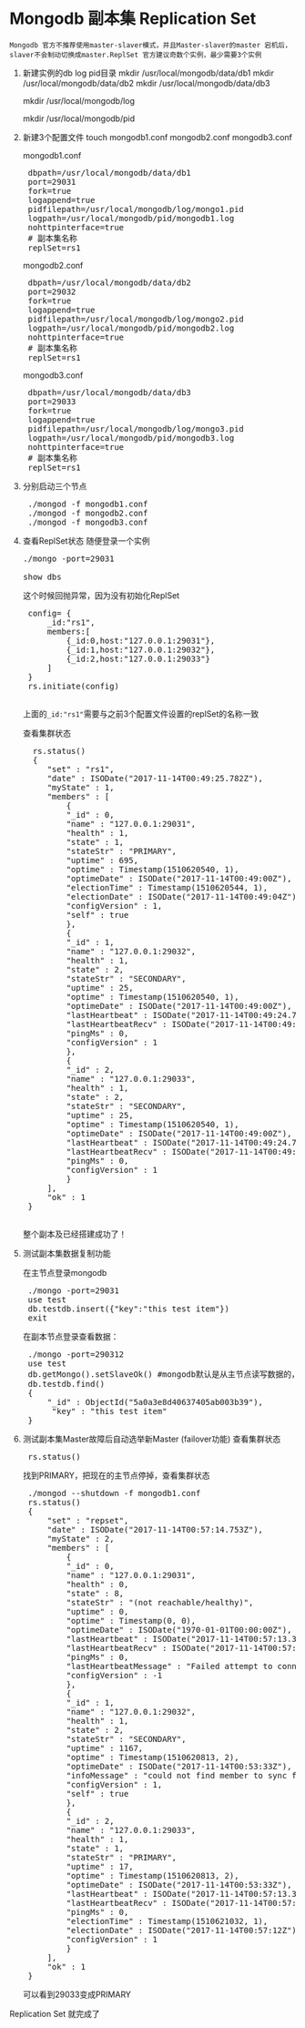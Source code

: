 # Mongodb 副本集 Replication Set

`Mongodb 官方不推荐使用master-slaver模式，并且Master-slaver的master 宕机后，slaver不会制动切换成master.ReplSet 官方建议奇数个实例，最少需要3个实例`
1. 新建实例的db log pid目录
   mkdir /usr/local/mongodb/data/db1
   mkdir /usr/local/mongodb/data/db2
   mkdir /usr/local/mongodb/data/db3

   mkdir /usr/local/mongodb/log

   mkdir /usr/local/mongodb/pid
2. 新建3个配置文件
   touch mongodb1.conf mongodb2.conf mongodb3.conf

   mongodb1.conf

   <pre>
    dbpath=/usr/local/mongodb/data/db1
    port=29031
    fork=true
    logappend=true
    pidfilepath=/usr/local/mongodb/log/mongo1.pid
    logpath=/usr/local/mongodb/pid/mongodb1.log
    nohttpinterface=true
    # 副本集名称
    replSet=rs1
   </pre>

    mongodb2.conf
   
   <pre>
    dbpath=/usr/local/mongodb/data/db2
    port=29032
    fork=true
    logappend=true
    pidfilepath=/usr/local/mongodb/log/mongo2.pid
    logpath=/usr/local/mongodb/pid/mongodb2.log
    nohttpinterface=true
    # 副本集名称
    replSet=rs1
   </pre>

    mongodb3.conf
   
   <pre>
    dbpath=/usr/local/mongodb/data/db3
    port=29033
    fork=true
    logappend=true
    pidfilepath=/usr/local/mongodb/log/mongo3.pid
    logpath=/usr/local/mongodb/pid/mongodb3.log
    nohttpinterface=true
    # 副本集名称
    replSet=rs1
   </pre>

3. 分别启动三个节点
   <pre>
    ./mongod -f mongodb1.conf     
    ./mongod -f mongodb2.conf     
    ./mongod -f mongodb3.conf 
   </pre>
4. 查看ReplSet状态
   随便登录一个实例

   <pre>
   ./mongo -port=29031

   show dbs 
   </pre>
    这个时候回抛异常，因为没有初始化ReplSet
    <pre>
    config= {
        _id:"rs1",
        members:[ 
            {_id:0,host:"127.0.0.1:29031"}, 
            {_id:1,host:"127.0.0.1:29032"}, 
            {_id:2,host:"127.0.0.1:29033"}
        ] 
    }
    rs.initiate(config)
    </pre>
    上面的`_id:"rs1"`需要与之前3个配置文件设置的replSet的名称一致

    查看集群状态
    <pre>
     rs.status() 
     { 
        "set" : "rs1", 
        "date" : ISODate("2017-11-14T00:49:25.782Z"), 
        "myState" : 1, 
        "members" : [ 
            { 
            "_id" : 0, 
            "name" : "127.0.0.1:29031", 
            "health" : 1, 
            "state" : 1, 
            "stateStr" : "PRIMARY", 
            "uptime" : 695, 
            "optime" : Timestamp(1510620540, 1), 
            "optimeDate" : ISODate("2017-11-14T00:49:00Z"), 
            "electionTime" : Timestamp(1510620544, 1), 
            "electionDate" : ISODate("2017-11-14T00:49:04Z"), 
            "configVersion" : 1, 
            "self" : true
            }, 
            { 
            "_id" : 1, 
            "name" : "127.0.0.1:29032", 
            "health" : 1, 
            "state" : 2, 
            "stateStr" : "SECONDARY", 
            "uptime" : 25, 
            "optime" : Timestamp(1510620540, 1), 
            "optimeDate" : ISODate("2017-11-14T00:49:00Z"), 
            "lastHeartbeat" : ISODate("2017-11-14T00:49:24.739Z"), 
            "lastHeartbeatRecv" : ISODate("2017-11-14T00:49:24.762Z"), 
            "pingMs" : 0, 
            "configVersion" : 1 
            }, 
            { 
            "_id" : 2, 
            "name" : "127.0.0.1:29033", 
            "health" : 1, 
            "state" : 2, 
            "stateStr" : "SECONDARY", 
            "uptime" : 25, 
            "optime" : Timestamp(1510620540, 1), 
            "optimeDate" : ISODate("2017-11-14T00:49:00Z"), 
            "lastHeartbeat" : ISODate("2017-11-14T00:49:24.739Z"), 
            "lastHeartbeatRecv" : ISODate("2017-11-14T00:49:24.762Z"), 
            "pingMs" : 0, 
            "configVersion" : 1 
            } 
        ], 
        "ok" : 1 
    }
    </pre>
    整个副本及已经搭建成功了！
5. 测试副本集数据复制功能
   
   在主节点登录mongodb
   <pre>
    ./mongo -port=29031 
    use test
    db.testdb.insert({"key":"this test item"}) 
    exit
   </pre>
   在副本节点登录查看数据：
   <pre>
    ./mongo -port=290312
    use test
    db.getMongo().setSlaveOk() #mongodb默认是从主节点读写数据的，副本节点上不允许读，需要设置副本节点可以读 
    db.testdb.find() 
    { 
        "_id" : ObjectId("5a0a3e8d40637405ab003b39"),
         "key" : "this test item" 
    }
   </pre>

6. 测试副本集Master故障后自动选举新Master (failover功能)
   查看集群状态
   <pre>
    rs.status()
   </pre>
   找到PRIMARY，把现在的主节点停掉，查看集群状态
   <pre>
    ./mongod --shutdown -f mongodb1.conf
    rs.status()
    { 
        "set" : "repset", 
        "date" : ISODate("2017-11-14T00:57:14.753Z"), 
        "myState" : 2, 
        "members" : [ 
            { 
            "_id" : 0, 
            "name" : "127.0.0.1:29031", 
            "health" : 0, 
            "state" : 8, 
            "stateStr" : "(not reachable/healthy)", 
            "uptime" : 0, 
            "optime" : Timestamp(0, 0), 
            "optimeDate" : ISODate("1970-01-01T00:00:00Z"), 
            "lastHeartbeat" : ISODate("2017-11-14T00:57:13.304Z"), 
            "lastHeartbeatRecv" : ISODate("2017-11-14T00:57:09.285Z"), 
            "pingMs" : 0, 
            "lastHeartbeatMessage" : "Failed attempt to connect to 192.168.221.161:27017; couldn't connect to server 192.168.221.161:27017 (192.168.221.161), connection attempt failed", 
            "configVersion" : -1 
            }, 
            { 
            "_id" : 1, 
            "name" : "127.0.0.1:29032", 
            "health" : 1, 
            "state" : 2, 
            "stateStr" : "SECONDARY", 
            "uptime" : 1167, 
            "optime" : Timestamp(1510620813, 2), 
            "optimeDate" : ISODate("2017-11-14T00:53:33Z"), 
            "infoMessage" : "could not find member to sync from", 
            "configVersion" : 1, 
            "self" : true
            }, 
            { 
            "_id" : 2, 
            "name" : "127.0.0.1:29033", 
            "health" : 1, 
            "state" : 1, 
            "stateStr" : "PRIMARY", 
            "uptime" : 17, 
            "optime" : Timestamp(1510620813, 2), 
            "optimeDate" : ISODate("2017-11-14T00:53:33Z"), 
            "lastHeartbeat" : ISODate("2017-11-14T00:57:13.317Z"), 
            "lastHeartbeatRecv" : ISODate("2017-11-14T00:57:13.330Z"), 
            "pingMs" : 0, 
            "electionTime" : Timestamp(1510621032, 1), 
            "electionDate" : ISODate("2017-11-14T00:57:12Z"), 
            "configVersion" : 1 
            } 
        ], 
        "ok" : 1 
    }
   </pre>
   可以看到29033变成PRIMARY

Replication Set 就完成了